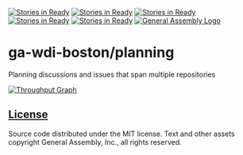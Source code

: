 [![Stories in Ready](https://badge.waffle.io/cwruRobotics/Planning.png?label=ready&title=Ready)](https://waffle.io/cwruRobotics/Planning)
[![Stories in Ready](https://badge.waffle.io/cwruRobotics/Planning.png?label=ready&title=Ready)](https://waffle.io/cwruRobotics/Planning)
[![Stories in Ready](https://badge.waffle.io/cwruRobotics/Planning.png?label=ready&title=Ready)](https://waffle.io/cwruRobotics/Planning)
[![Stories in Ready](https://badge.waffle.io/cwruRobotics/Planning.png?label=ready&title=Ready)](https://waffle.io/cwruRobotics/Planning)
[![Stories in Ready](https://badge.waffle.io/ga-wdi-boston/planning.png?label=ready&title=Ready)](https://waffle.io/ga-wdi-boston/planning)
[![General Assembly Logo](https://camo.githubusercontent.com/1a91b05b8f4d44b5bbfb83abac2b0996d8e26c92/687474703a2f2f692e696d6775722e636f6d2f6b6538555354712e706e67)](https://generalassemb.ly/education/web-development-immersive)

# ga-wdi-boston/planning

Planning discussions and issues that span multiple repositories

[![Throughput Graph](https://graphs.waffle.io/ga-wdi-boston/planning/throughput.svg)](https://waffle.io/ga-wdi-boston/planning/metrics)

## [License](LICENSE)

Source code distributed under the MIT license. Text and other assets copyright
General Assembly, Inc., all rights reserved.
